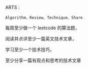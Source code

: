 ARTS : 

`Algorithm、Review、Technique、Share` 

每周至少做一个 leetcode 的算法题，

阅读并点评至少一篇英文技术文章，

学习至少一个技术技巧，

至少分享一篇有观点和思考的技术文章